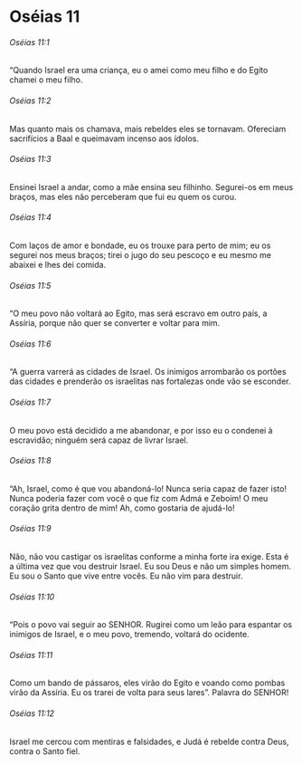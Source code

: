 # Oséias 11

###### Oséias 11:1

“Quando Israel era uma criança, eu o amei como meu filho e do Egito chamei o meu filho.

###### Oséias 11:2

Mas quanto mais os chamava, mais rebeldes eles se tornavam. Ofereciam sacrifícios a Baal e queimavam incenso aos ídolos.

###### Oséias 11:3

Ensinei Israel a andar, como a mãe ensina seu filhinho. Segurei-os em meus braços, mas eles não perceberam que fui eu quem os curou.

###### Oséias 11:4

Com laços de amor e bondade, eu os trouxe para perto de mim; eu os segurei nos meus braços; tirei o jugo do seu pescoço e eu mesmo me abaixei e lhes dei comida.

###### Oséias 11:5

“O meu povo não voltará ao Egito, mas será escravo em outro país, a Assíria, porque não quer se converter e voltar para mim.

###### Oséias 11:6

“A guerra varrerá as cidades de Israel. Os inimigos arrombarão os portões das cidades e prenderão os israelitas nas fortalezas onde vão se esconder.

###### Oséias 11:7

O meu povo está decidido a me abandonar, e por isso eu o condenei à escravidão; ninguém será capaz de livrar Israel.

###### Oséias 11:8

“Ah, Israel, como é que vou abandoná-lo! Nunca seria capaz de fazer isto! Nunca poderia fazer com você o que fiz com Admá e Zeboim! O meu coração grita dentro de mim! Ah, como gostaria de ajudá-lo!

###### Oséias 11:9

Não, não vou castigar os israelitas conforme a minha forte ira exige. Esta é a última vez que vou destruir Israel. Eu sou Deus e não um simples homem. Eu sou o Santo que vive entre vocês. Eu não vim para destruir.

###### Oséias 11:10

“Pois o povo vai seguir ao SENHOR. Rugirei como um leão para espantar os inimigos de Israel, e o meu povo, tremendo, voltará do ocidente.

###### Oséias 11:11

Como um bando de pássaros, eles virão do Egito e voando como pombas virão da Assíria. Eu os trarei de volta para seus lares”. Palavra do SENHOR!

###### Oséias 11:12

Israel me cercou com mentiras e falsidades, e Judá é rebelde contra Deus, contra o Santo fiel.

